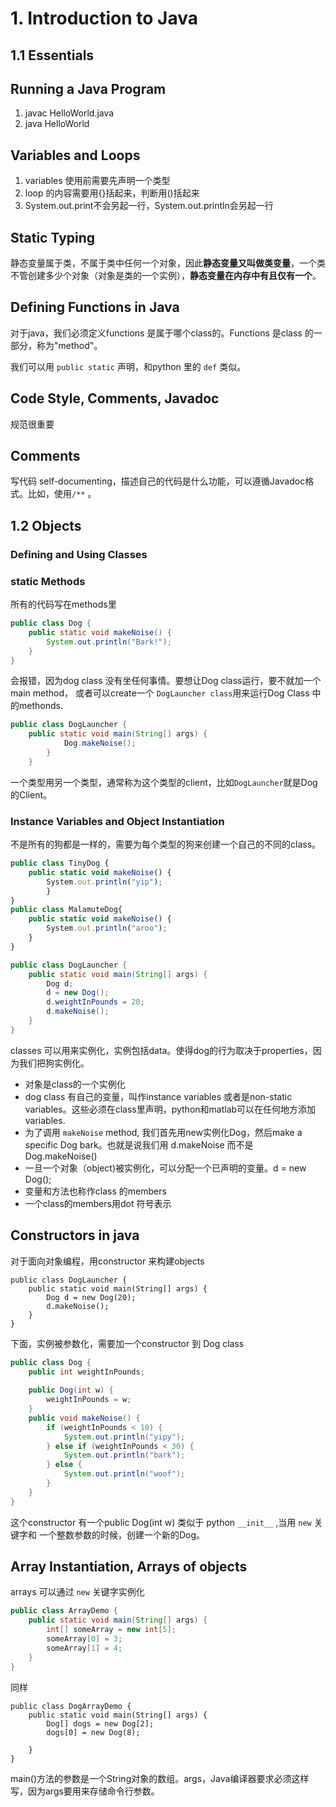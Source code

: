 # 1. Introduction to Java

## 1.1 Essentials <a href="#running-a-java-program" id="running-a-java-program"></a>

## Running a Java Program <a href="#running-a-java-program" id="running-a-java-program"></a>

1. javac HelloWorld.java
2. java HelloWorld

## Variables and Loops

1. variables 使用前需要先声明一个类型
2. loop 的内容需要用{}括起来，判断用()括起来
3. System.out.print不会另起一行，System.out.println会另起一行

## Static Typing

静态变量属于类，不属于类中任何一个对象，因此**静态变量又叫做类变量**，一个类不管创建多少个对象（对象是类的一个实例），**静态变量在内存中有且仅有一个**。

## Defining Functions in Java

对于java，我们必须定义functions 是属于哪个class的。Functions 是class 的一部分，称为"method"。

我们可以用  `public static` 声明，和python 里的 `def` 类似。

## Code Style, Comments, Javadoc

规范很重要

## Comments

写代码 self-documenting，描述自己的代码是什么功能，可以遵循Javadoc格式。比如，使用`/**` 。



## 1.2 Objects

### Defining and Using Classes

### static Methods

所有的代码写在methods里

```java
public class Dog {
    public static void makeNoise() {
        System.out.println("Bark!");
    }
}
```

会报错，因为dog class 没有坐任何事情。要想让Dog class运行，要不就加一个main method， 或者可以create一个 `DogLauncher class`用来运行Dog Class 中的methonds.

```java
public class DogLauncher {
    public static void main(String[] args) {
            Dog.makeNoise();
        } 
    }
```

一个类型用另一个类型，通常称为这个类型的client，比如`DogLauncher`就是Dog的Client。

### Instance Variables and Object Instantiation

不是所有的狗都是一样的，需要为每个类型的狗来创建一个自己的不同的class。

```javascript
public class TinyDog {
    public static void makeNoise() {
        System.out.println("yip");
        }
}
public class MalamuteDog{
    public static void makeNoise() {
        System.out.println("aroo");        
    }
}
```

```java
public class DogLauncher {
    public static void main(String[] args) {
        Dog d;
        d = new Dog();
        d.weightInPounds = 20;
        d.makeNoise();
    }
}
```

classes 可以用来实例化，实例包括data。使得dog的行为取决于properties，因为我们把狗实例化。

* 对象是class的一个实例化
* dog class 有自己的变量，叫作instance variables 或者是non-static variables。这些必须在class里声明，python和matlab可以在任何地方添加variables.
* 为了调用 `makeNoise` method, 我们首先用new实例化Dog，然后make a specific Dog bark。也就是说我们用 d.makeNoise 而不是 Dog.makeNoise()
* 一旦一个对象（object)被实例化，可以分配一个已声明的变量。d = new Dog();
* 变量和方法也称作class 的members
* 一个class的members用dot 符号表示

## Constructors in java

对于面向对象编程，用constructor 来构建objects

```
public class DogLauncher {
    public static void main(String[] args) {
        Dog d = new Dog(20);
        d.makeNoise();    
    }
}
```

下面，实例被参数化，需要加一个constructor 到 Dog class

```java
public class Dog {
    public int weightInPounds;
    
    public Dog(int w) {
        weightInPounds = w;
    }
    public void makeNoise() {
        if (weightInPounds < 10) {
            System.out.println("yipy");
        } else if (weightInPounds < 30) {
            System.out.println("bark");
        } else {
            System.out.println("woof");
        }
    }
}
```

这个constructor 有一个public Dog(int w) 类似于 python `__init__` ,当用 `new` 关键字和 一个整数参数的时候，创建一个新的Dog。

## Array Instantiation, Arrays of objects

arrays 可以通过 `new` 关键字实例化

```java
public class ArrayDemo {
    public static void main(String[] args) {
        int[] someArray = new int[5];
        someArray[0] = 3;
        someArray[1] = 4;
    }
}
```

同样

```
public class DogArrayDemo {
    public static void main(String[] args) {
        Dog[] dogs = new Dog[2];
        dogs[0] = new Dog(8);
        
    }
}
```

main()方法的参数是一个String对象的数组。args，Java编译器要求必须这样写，因为args要用来存储命令行参数。















